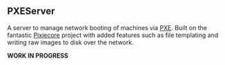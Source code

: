 ## PXEServer

A server to manage network booting of machines via
[PXE](https://en.wikipedia.org/wiki/Preboot_Execution_Environment).
Built on the fantastic
[Pixiecore](https://github.com/danderson/netboot/blob/master/pixiecore/README.md)
project with added features such as file templating and writing raw images to
disk over the network.

**WORK IN PROGRESS**

